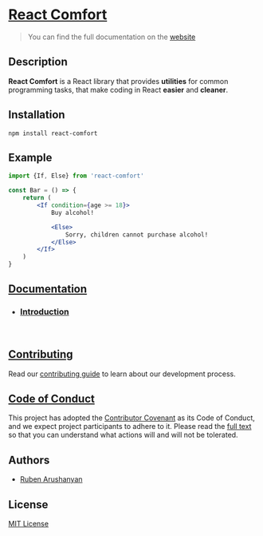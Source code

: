 # [React Comfort](https://ruben-arushanyan.github.io/react-comfort)
> You can find the full documentation on the [website](https://ruben-arushanyan.github.io/react-comfort)

## Description

**React Comfort** is a React library that provides **utilities** for common programming tasks, that make coding in React **easier** and **cleaner**.


## Installation

```
npm install react-comfort
```

## Example

```jsx
import {If, Else} from 'react-comfort'

const Bar = () => {
    return (
        <If condition={age >= 18}>
            Buy alcohol!

            <Else>
                Sorry, children cannot purchase alcohol!
            </Else>
        </If>
    )
}
```

## [Documentation](https://ruben-arushanyan.github.io/react-comfort)

- ### [Introduction](https://ruben-arushanyan.github.io/react-comfort/docs/introduction)

</br>

## [Contributing](https://github.com/ruben-arushanyan/react-comfort/blob/master/CONTRIBUTING.md)

Read our [contributing guide](https://github.com/ruben-arushanyan/react-comfort/blob/master/CONTRIBUTING.md) to learn about our development process.

## [Code of Conduct](https://github.com/ruben-arushanyan/react-comfort/blob/master/CODE_OF_CONDUCT.md)

This project has adopted the [Contributor Covenant](https://www.contributor-covenant.org) as its Code of Conduct, and we expect project participants to adhere to it. Please read the [full text](https://github.com/ruben-arushanyan/react-comfort/blob/master/CODE_OF_CONDUCT.md) so that you can understand what actions will and will not be tolerated.

## Authors

- [Ruben Arushanyan](https://github.com/ruben-arushanyan)

## License

[MIT License](https://github.com/Ruben-Arushanyan/react-comfort/blob/master/LICENSE)